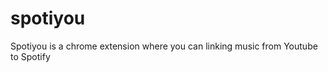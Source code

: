 spotiyou
========

Spotiyou is a chrome extension where you can linking music from Youtube to Spotify
